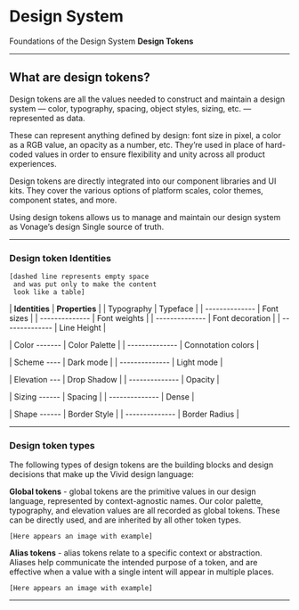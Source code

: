 ﻿# Design System
Foundations of the Design System
**Design Tokens**
<hr>

## What are design tokens?

Design tokens are all the values needed to construct and maintain a design system — color, typography, spacing, object styles, sizing, etc. — represented as data.  
  
These can represent anything defined by design: font size in pixel, a color as a RGB value, an opacity as a number, etc. They’re used in place of hard-coded values in order to ensure flexibility and unity across all product experiences.  
  
Design tokens are directly integrated into our component libraries and UI kits. They cover the various options of platform scales, color themes, component states, and more.  
  
Using design tokens allows us to manage and maintain our design system as Vonage’s design Single source of truth.

<hr>

### Design token Identities

    [dashed line represents empty space 
     and was put only to make the content 
     look like a table]
    

| **Identities**  |  **Properties** |
| Typography     | Typeface            |
| -------------- |  Font sizes         |
| -------------- |  Font weights         |
| -------------- |  Font decoration         |
| -------------- |  Line Height        |

| Color  -------   | Color Palette            |
| -------------- |  Connotation colors        |

| Scheme  ----   | Dark mode         |
| -------------- |  Light mode        |

| Elevation  ---   | Drop Shadow      |
| -------------- |  Opacity      |

| Sizing  ------   | Spacing     |
| -------------- |  Dense      |

| Shape  ------   | Border Style     |
| -------------- |  Border Radius      |

<hr>

### Design token types

The following types of design tokens are the building blocks and design decisions that make up the Vivid design language:

**Global tokens** - global tokens are the primitive values in our design language, represented by context-agnostic names. Our color palette, typography, and elevation values are all recorded as global tokens. These can be directly used, and are inherited by all other token types.

    [Here appears an image with example]

**Alias tokens** - alias tokens relate to a specific context or abstraction. Aliases help communicate the intended purpose of a token, and are effective when a value with a single intent will appear in multiple places.

    [Here appears an image with example]
   
   <hr>

